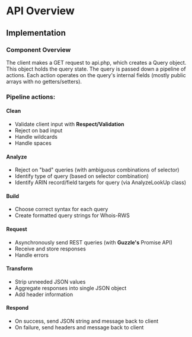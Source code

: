 # API Overview

## Implementation

### Component Overview
The client makes a GET request to api.php, which creates a Query object. 
This object holds the query state.
The query is passed down a pipeline of actions. 
Each action operates on the query's internal fields (mostly public arrays with no getters/setters). 

### Pipeline actions:
#### Clean 
- Validate client input with **Respect/Validation**
- Reject on bad input
- Handle wildcards
- Handle spaces

#### Analyze 
- Reject on "bad" queries (with ambiguous combinations of selector)
- Identify type of query (based on selector combination)
- Identify ARIN record/field targets for query (via AnalyzeLookUp class)

 
#### Build 
- Choose correct syntax for each query
- Create formatted query strings for Whois-RWS

#### Request
- Asynchronously send REST queries (with **Guzzle's** Promise API)
- Receive and store responses
- Handle errors

#### Transform 
- Strip unneeded JSON values
- Aggregate responses into single JSON object
- Add header information

#### Respond 
- On success, send JSON string and message back to client
- On failure, send headers and message back to client


